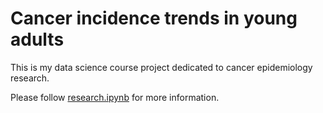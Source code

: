 # Cancer incidence trends in young adults

This is my data science course project dedicated to cancer epidemiology research.

Please follow [research.ipynb](research.ipynb) for more information.
